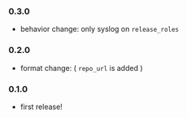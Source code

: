 ### 0.3.0

 * behavior change: only syslog on `release_roles`

### 0.2.0

 * format change: ( `repo_url` is added )

### 0.1.0

 * first release!
